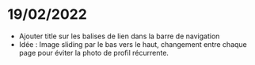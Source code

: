 # 19/02/2022

* Ajouter title sur les balises de lien dans la barre de navigation
* Idée : Image sliding par le bas vers le haut, changement entre chaque page pour éviter la photo de profil récurrente.